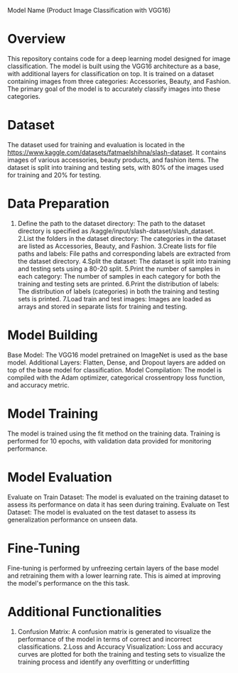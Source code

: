 Model Name (Product Image Classification with VGG16)
# Overview
This repository contains code for a deep learning model designed for image classification. The model is built using the VGG16 architecture as a base, with additional layers for classification on top. It is trained on a dataset containing images from three categories:
Accessories, Beauty, and Fashion. The primary goal of the model is to accurately classify images into these categories.
# Dataset
The dataset used for training and evaluation is located in the https://www.kaggle.com/datasets/fatmaelshihna/slash-dataset. It contains images of various accessories, beauty products,
and fashion items. The dataset is split into training and testing sets, with 80% of the images used for training and 20% for testing.
# Data Preparation
1. Define the path to the dataset directory: The path to the dataset directory is specified as /kaggle/input/slash-dataset/slash_dataset.
2.List the folders in the dataset directory: The categories in the dataset are listed as Accessories, Beauty, and Fashion.
3.Create lists for file paths and labels: File paths and corresponding labels are extracted from the dataset directory.
4.Split the dataset: The dataset is split into training and testing sets using a 80-20 split.
5.Print the number of samples in each category: The number of samples in each category for both the training and testing sets are printed.
6.Print the distribution of labels: The distribution of labels (categories) in both the training and testing sets is printed.
7.Load train and test images: Images are loaded as arrays and stored in separate lists for training and testing.

# Model Building
Base Model: The VGG16 model pretrained on ImageNet is used as the base model.
Additional Layers: Flatten, Dense, and Dropout layers are added on top of the base model for classification.
Model Compilation: The model is compiled with the Adam optimizer, categorical crossentropy loss function, and accuracy metric.

# Model Training
The model is trained using the fit method on the training data. Training is performed for 10 epochs, with validation data provided for monitoring performance.

# Model Evaluation
Evaluate on Train Dataset: The model is evaluated on the training dataset to assess its performance on data it has seen during training.
Evaluate on Test Dataset: The model is evaluated on the test dataset to assess its generalization performance on unseen data.

# Fine-Tuning
Fine-tuning is performed by unfreezing certain layers of the base model and retraining them with a lower learning rate. 
This is aimed at improving the model's performance on the this task.

# Additional Functionalities
1. Confusion Matrix: A confusion matrix is generated to visualize the performance of the model in terms of correct and incorrect classifications.
2.Loss and Accuracy Visualization: Loss and accuracy curves are plotted for both the training and testing sets to visualize the training process and identify any overfitting or underfitting
